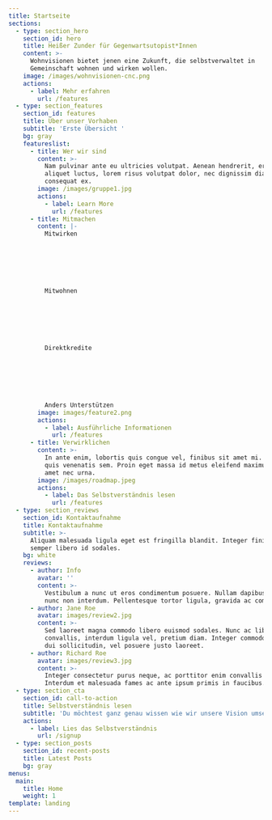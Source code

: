 ```yaml
---
title: Startseite
sections:
  - type: section_hero
    section_id: hero
    title: Heißer Zunder für Gegenwartsutopist*Innen
    content: >-
      Wohnvisionen bietet jenen eine Zukunft, die selbstverwaltet in
      Gemeinschaft wohnen und wirken wollen.
    image: /images/wohnvisionen-cnc.png
    actions:
      - label: Mehr erfahren
        url: /features
  - type: section_features
    section_id: features
    title: Über unser Vorhaben
    subtitle: 'Erste Übersicht '
    bg: gray
    featureslist:
      - title: Wer wir sind
        content: >-
          Nam pulvinar ante eu ultricies volutpat. Aenean hendrerit, eros sed
          aliquet luctus, lorem risus volutpat dolor, nec dignissim diam neque
          consequat ex.
        image: /images/gruppe1.jpg
        actions:
          - label: Learn More
            url: /features
      - title: Mitmachen
        content: |-
          Mitwirken







          Mitwohnen







          Direktkredite







          Anders Unterstützen
        image: images/feature2.png
        actions:
          - label: Ausführliche Informationen
            url: /features
      - title: Verwirklichen
        content: >-
          In ante enim, lobortis quis congue vel, finibus sit amet mi. Aenean
          quis venenatis sem. Proin eget massa id metus eleifend maximus sit
          amet nec urna.
        image: /images/roadmap.jpeg
        actions:
          - label: Das Selbstverständnis lesen
            url: /features
  - type: section_reviews
    section_id: Kontaktaufnahme
    title: Kontaktaufnahme
    subtitle: >-
      Aliquam malesuada ligula eget est fringilla blandit. Integer finibus
      semper libero id sodales. 
    bg: white
    reviews:
      - author: Info
        avatar: ''
        content: >-
          Vestibulum a nunc ut eros condimentum posuere. Nullam dapibus quis
          nunc non interdum. Pellentesque tortor ligula, gravida ac commodo eu.
      - author: Jane Roe
        avatar: images/review2.jpg
        content: >-
          Sed laoreet magna commodo libero euismod sodales. Nunc ac libero
          convallis, interdum ligula vel, pretium diam. Integer commodo sem at
          dui sollicitudin, vel posuere justo laoreet.
      - author: Richard Roe
        avatar: images/review3.jpg
        content: >-
          Integer consectetur purus neque, ac porttitor enim convallis vitae.
          Interdum et malesuada fames ac ante ipsum primis in faucibus.
  - type: section_cta
    section_id: call-to-action
    title: Selbstverständnis lesen
    subtitle: 'Du möchtest ganz genau wissen wie wir unsere Vision umsetzen wollen? '
    actions:
      - label: Lies das Selbstverständnis
        url: /signup
  - type: section_posts
    section_id: recent-posts
    title: Latest Posts
    bg: gray
menus:
  main:
    title: Home
    weight: 1
template: landing
---
```

